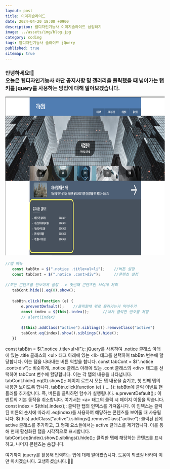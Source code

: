 ```yaml
---
layout: post
title: 이미지슬라이드
date: 2024-04-20 18:00 +0900
description: 웹디자인기능사 이미지슬라이드 삽입하기
image: ../assets/img/blog.jpg
category: coding
tags: 웹디자인기능사 슬라이드 jQuery
published: true
sitemap: true
---
```




<h3>안녕하세요!🫶<br/>
오늘은 웹디자인기능사 하단 공지사항 및 갤러리을 클릭했을 때 넘어가는 탭키를 jquery를 사용하는 방법에 대해 알아보겠습니다.</h3>

<img src="/assets/img/layout02.png" alt="웹디자인" width="800" height="500" />

 ````javascript
 //탭 메뉴
    const tabBtn = $(".notice .title>ul>li");    //버튼 설정
    const tabCont = $(".notice .cont>div");      //콘텐츠 설정

//모든 콘텐츠를 안보이게 설정 --> 첫번째 콘텐츠만 보이게 처리
    tabCont.hide().eq(0).show();

    tabBtn.click(function (e) {
        e.preventDefault();    //클릭할떄 위로 올라가는거 막아주기
        const index = $(this).index();      //내가 클릭한 번호를 저장
        // alert(index)

        $(this).addClass("active").siblings().removeClass("active")
        tabCont.eq(index).show().siblings().hide();
    })
````

const tabBtn = $(".notice .title>ul>li");: jQuery를 사용하여 
.notice 클래스 아래에 있는 .title 클래스의 <ul\> 태그 아래에 있는 <li\> 태그를 선택하여 tabBtn 변수에 할당합니다. 이는 탭을 나타내는 버튼 역할을 합니다.
const tabCont = $(".notice .cont>div");: 비슷하게, .notice 클래스 아래에 있는 
.cont 클래스의 <div\> 태그를 선택하여 tabCont 변수에 할당합니다. 이는 각 탭의 내용을 나타냅니다.
tabCont.hide().eq(0).show();: 페이지 로드시 모든 탭 내용을 숨기고, 첫 번째 탭의 내용만 보이도록 합니다.
tabBtn.click(function (e) { ... }): tabBtn에 클릭 이벤트 핸들러를 추가합니다. 즉, 버튼을 클릭하면 함수가 실행됩니다.
e.preventDefault();: 이벤트의 기본 동작을 취소합니다. 여기서는 <a\> 태그의 클릭 시 페이지 이동을 막습니다.
const index = $(this).index();: 클릭한 탭의 인덱스를 가져옵니다. 
이 인덱스는 클릭된 버튼의 순서에 따라서 .eq(index)를 사용하여 해당하는 콘텐츠를 보여줄 때 사용됩니다.
$(this).addClass("active").siblings().removeClass("active"): 클릭된 탭에 active 클래스를 추가하고, 
그 형제 요소들에서는 active 클래스를 제거합니다. 이를 통해 현재 활성화된 탭을 시각적으로 표시합니다.
tabCont.eq(index).show().siblings().hide();: 클릭한 탭에 해당하는 콘텐츠를 표시하고, 나머지 콘텐츠는 숨깁니다.

여기까지 jquery를 활용해 입력하는 법에 대해 알아봤습니다.
도움이 되셨길 바라며 이만 마치겠습니다.
고생하셨습니다.🫶😊




                 